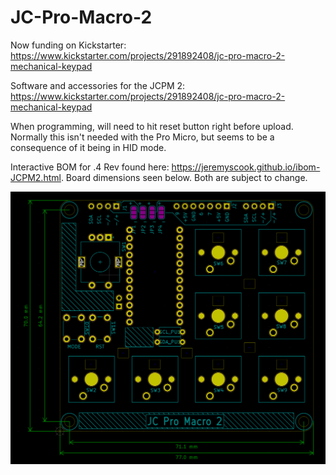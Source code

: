 # JC-Pro-Macro-2

Now funding on Kickstarter: https://www.kickstarter.com/projects/291892408/jc-pro-macro-2-mechanical-keypad

Software and accessories for the JCPM 2: https://www.kickstarter.com/projects/291892408/jc-pro-macro-2-mechanical-keypad

When programming, will need to hit reset button right before upload. Normally this isn't needed
with the Pro Micro, but seems to be a consequence of it being in HID mode.

Interactive BOM for .4 Rev found here: https://jeremyscook.github.io/ibom-JCPM2.html. Board dimensions seen below.
Both are subject to change.


![image](dims.png)
